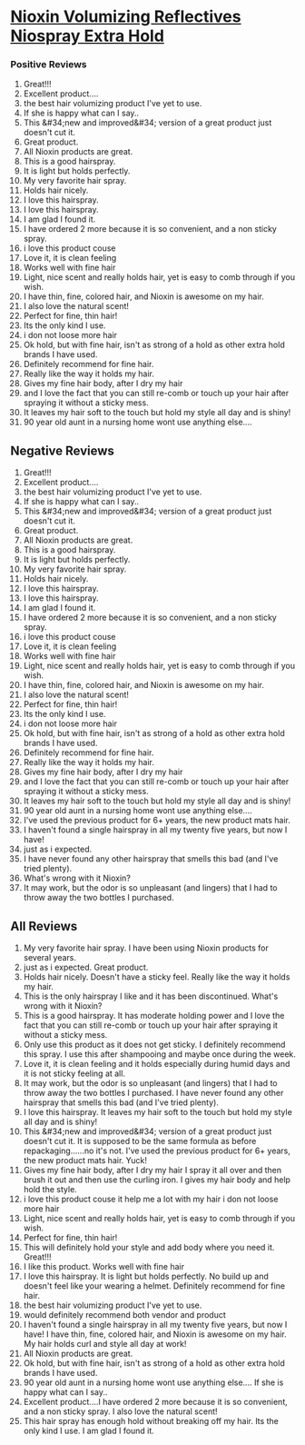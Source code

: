 # [Nioxin Volumizing Reflectives Niospray Extra Hold](https://products.checkmycream.com/products/Nioxin-Volumizing-Reflectives-Niospray-Extra-Hold.html)

### Positive Reviews

<ol>
      <li>Great!!!</li>
      <li>Excellent product....</li>
      <li>the best hair volumizing product I&#x27;ve yet to use.</li>
      <li>If she is happy what can I say..</li>
      <li>This &amp;#34;new and improved&amp;#34; version of a great product just doesn&#x27;t cut it.  </li>
      <li>Great product.</li>
      <li>All Nioxin products are great.</li>
      <li>This is a good hairspray.</li>
      <li>It is light but holds perfectly.</li>
      <li>My very favorite hair spray.  </li>
      <li>Holds hair nicely.  </li>
      <li>I love this hairspray.</li>
      <li>I love this hairspray.</li>
      <li>I am glad I found it.</li>
      <li>I have ordered 2 more because it is so convenient, and a non sticky spray.</li>
      <li>i love this product couse</li>
      <li>Love it, it is clean feeling</li>
      <li>Works well with fine hair</li>
      <li>Light, nice scent and really holds hair, yet is easy to comb through if you wish.</li>
      <li>I have thin, fine, colored hair, and Nioxin is awesome on my hair.</li>
      <li>I also love the natural scent!</li>
      <li>Perfect for fine, thin hair!</li>
      <li>Its the only kind I use.  </li>
      <li>i don not loose more hair</li>
      <li>Ok hold, but with fine hair, isn&#x27;t as strong of a hold as other extra hold brands I have used.</li>
      <li>Definitely recommend for fine hair.</li>
      <li>Really like the way it holds my hair.</li>
      <li>Gives my fine hair body, after I dry my hair</li>
      <li>and I love the fact that you can still re-comb or touch up  your hair after spraying it without a sticky mess.</li>
      <li>It leaves my hair soft to the touch but hold my style all day and is shiny!</li>
      <li>90 year old aunt in a nursing home wont use anything else....</li>
</ol>


<h2>Negative Reviews</h2>
<ol>
<li> Great!!!</li>
<li> Excellent product....</li>
<li> the best hair volumizing product I&#x27;ve yet to use.</li>
<li> If she is happy what can I say..</li>
<li> This &amp;#34;new and improved&amp;#34; version of a great product just doesn&#x27;t cut it.  </li>
<li> Great product.</li>
<li> All Nioxin products are great.</li>
<li> This is a good hairspray.</li>
<li> It is light but holds perfectly.</li>
<li> My very favorite hair spray.  </li>
<li> Holds hair nicely.  </li>
<li> I love this hairspray.</li>
<li> I love this hairspray.</li>
<li> I am glad I found it.</li>
<li> I have ordered 2 more because it is so convenient, and a non sticky spray.</li>
<li> i love this product couse</li>
<li> Love it, it is clean feeling</li>
<li> Works well with fine hair</li>
<li> Light, nice scent and really holds hair, yet is easy to comb through if you wish.</li>
<li> I have thin, fine, colored hair, and Nioxin is awesome on my hair.</li>
<li> I also love the natural scent!</li>
<li> Perfect for fine, thin hair!</li>
<li> Its the only kind I use.  </li>
<li> i don not loose more hair</li>
<li> Ok hold, but with fine hair, isn&#x27;t as strong of a hold as other extra hold brands I have used.</li>
<li> Definitely recommend for fine hair.</li>
<li> Really like the way it holds my hair.</li>
<li> Gives my fine hair body, after I dry my hair</li>
<li> and I love the fact that you can still re-comb or touch up  your hair after spraying it without a sticky mess.</li>
<li> It leaves my hair soft to the touch but hold my style all day and is shiny!</li>
<li> 90 year old aunt in a nursing home wont use anything else....</li>
<li> I&#x27;ve used the previous product for 6+ years, the new product mats hair.  </li>
<li> I haven&#x27;t found a single hairspray in all my twenty five years, but now I have!</li>
<li> just as i expected.</li>
<li> I have never found any other hairspray that smells this bad (and I&#x27;ve tried plenty).</li>
<li> What&#x27;s wrong with it Nioxin?</li>
<li> It may work, but the odor is so unpleasant (and lingers) that I had to throw away the two bottles I purchased.</li>
</ol>

<h2>All Reviews</h2>

<ol>
    <li> My very favorite hair spray.  I have been using Nioxin products for several years.</li>
    <li> just as i expected. Great product.</li>
    <li> Holds hair nicely.  Doesn&#x27;t have a sticky feel.  Really like the way it holds my hair.</li>
    <li> This is the only hairspray I like and it has been discontinued. What&#x27;s wrong with it Nioxin?</li>
    <li> This is a good hairspray. It has moderate holding power and I love the fact that you can still re-comb or touch up  your hair after spraying it without a sticky mess.</li>
    <li> Only use this product as it does not get sticky.  I definitely recommend this spray. I use this after shampooing and maybe once during the week.</li>
    <li> Love it, it is clean feeling and it holds especially during humid days and it is not sticky feeling at all.</li>
    <li> It may work, but the odor is so unpleasant (and lingers) that I had to throw away the two bottles I purchased. I have never found any other hairspray that smells this bad (and I&#x27;ve tried plenty).</li>
    <li> I love this hairspray. It leaves my hair soft to the touch but hold my style all day and is shiny!</li>
    <li> This &amp;#34;new and improved&amp;#34; version of a great product just doesn&#x27;t cut it.  It is supposed to be the same formula as before repackaging......no it&#x27;s not.  I&#x27;ve used the previous product for 6+ years, the new product mats hair.  Yuck!</li>
    <li> Gives my fine hair body, after I dry my hair I spray it all over and then brush it out and then use the curling iron. I gives my hair body and help hold the style.</li>
    <li> i love this product couse it help me a lot with my hair i don not loose more hair</li>
    <li> Light, nice scent and really holds hair, yet is easy to comb through if you wish.</li>
    <li> Perfect for fine, thin hair!</li>
    <li> This will definitely hold your style and add body where you need it. Great!!!</li>
    <li> I like this product. Works well with fine hair</li>
    <li> I love this hairspray. It is light but holds perfectly. No build up and doesn&#x27;t  feel like your wearing a helmet. Definitely recommend for fine hair.</li>
    <li> the best hair volumizing product I&#x27;ve yet to use.</li>
    <li> would definitely recommend both vendor and product</li>
    <li> I haven&#x27;t found a single hairspray in all my twenty five years, but now I have! I have thin, fine, colored hair, and Nioxin is awesome on my hair. My hair holds curl and style all day at work!</li>
    <li> All Nioxin products are great.</li>
    <li> Ok hold, but with fine hair, isn&#x27;t as strong of a hold as other extra hold brands I have used.</li>
    <li> 90 year old aunt in a nursing home wont use anything else.... If she is happy what can I say..</li>
    <li> Excellent product....I have ordered 2 more because it is so convenient, and a non sticky spray. I also love the natural scent!</li>
    <li> This hair spray has enough hold without breaking off my hair.  Its the only kind I use.  I am glad I found it.</li>
</ol>





